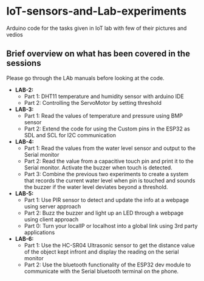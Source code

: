 # IoT-sensors-and-Lab-experiments
Arduino code for the tasks given in IoT lab with few of their pictures and vedios
## Brief overview on what has been covered in the sessions
Please go through the LAb manuals before looking at the code.
* **LAB-2:**
  - Part 1: DHT11 temperature and humidity sensor with arduino IDE
  - Part 2: Controlling the ServoMotor by setting threshold
* **LAB-3:**
  - Part 1: Read the values of temperature and pressure using BMP sensor
  - Part 2: Extend the code for using the Custom pins in the ESP32 as SDL and SCL for I2C communication
* **LAB-4:**
  - Part 1: Read the values from the water level sensor and output to the Serial monitor
  - Part 2: Read the value from a capacitive touch pin and print it to the Serial monitor. Activate the buzzer when touch is detected.
  - Part 3: Combine the previous two experiments to create a system that records the current water level when pin is touched and sounds the buzzer if the water level deviates beyond a threshold.
* **LAB-5:**
  - Part 1: Use PIR sensor to detect and update the info at a webpage using server approach
  - Part 2: Buzz the buzzer and light up an LED through a webpage using client approach
  - Part 0: Turn your localIP or localhost into a global link using 3rd party applications
* **LAB-6:**
  - Part 1: Use the HC-SR04 Ultrasonic sensor to get the distance value of the object kept infront and display the reading on the serial monitor
  - Part 2: Use the bluetooth functionality of the ESP32 dev module to communicate with the Serial bluetooth terminal on the phone.

